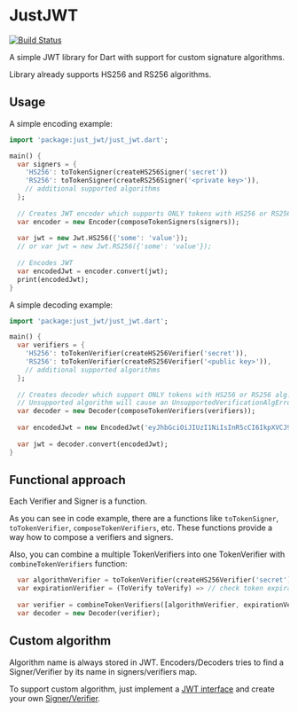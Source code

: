 # JustJWT

[![Build Status](https://travis-ci.org/deftomat/JustJWT.svg?branch=master)](https://travis-ci.org/deftomat/JustJWT)

A simple JWT library for Dart with support for custom signature algorithms.

Library already supports HS256 and RS256 algorithms.

## Usage

A simple encoding example:

```dart
import 'package:just_jwt/just_jwt.dart';

main() {
  var signers = {
    'HS256': toTokenSigner(createHS256Signer('secret'))
    'RS256': toTokenSigner(createRS256Signer('<private key>')),
    // additional supported algorithms
  };
  
  // Creates JWT encoder which supports ONLY tokens with HS256 or RS256 alg.
  var encoder = new Encoder(composeTokenSigners(signers));
  
  var jwt = new Jwt.HS256({'some': 'value'});
  // or var jwt = new Jwt.RS256({'some': 'value'});
  
  // Encodes JWT
  var encodedJwt = encoder.convert(jwt);
  print(encodedJwt);
}
```

A simple decoding example:

```dart
import 'package:just_jwt/just_jwt.dart';

main() {
  var verifiers = {
    'HS256': toTokenVerifier(createHS256Verifier('secret')),
    'RS256': toTokenVerifier(createRS256Verifier('<public key>')),
    // additional supported algorithms
  };
  
  // Creates decoder which support ONLY tokens with HS256 or RS256 alg.
  // Unsupported algorithm will cause an UnsupportedVerificationAlgError.
  var decoder = new Decoder(composeTokenVerifiers(verifiers));
  
  var encodedJwt = new EncodedJwt('eyJhbGciOiJIUzI1NiIsInR5cCI6IkpXVCJ9.eyJzb21lIjoidmFsdWUifQ==.ZHaHisAt9O9fcGFAFanEvsRjlSqAELN7NdXvue-E1PQ=');
  
  var jwt = decoder.convert(encodedJwt);
}
```

## Functional approach

Each Verifier and Signer is a function.

As you can see in code example, there are a functions like ```toTokenSigner```,  ```toTokenVerifier```, ```composeTokenVerifiers```, etc.
These functions provide a way how to compose a verifiers and signers.

Also, you can combine a multiple TokenVerifiers into one TokenVerifier with ```combineTokenVerifiers``` function:

```dart
  var algorithmVerifier = toTokenVerifier(createHS256Verifier('secret'));
  var expirationVerifier = (ToVerify toVerify) => // check token expiration
  
  var verifier = combineTokenVerifiers([algorithmVerifier, expirationVerifier]);
  var decoder = new Decoder(verifier);
```


## Custom algorithm

Algorithm name is always stored in JWT. Encoders/Decoders tries to find a Signer/Verifier by its name in signers/verifiers map.

To support custom algorithm, just implement a [JWT interface](https://github.com/deftomat/JustJWT/blob/master/lib/src/tokens/jwt.dart) and create your own [Signer/Verifier](https://github.com/deftomat/JustJWT/blob/master/lib/src/signatures.dart).

